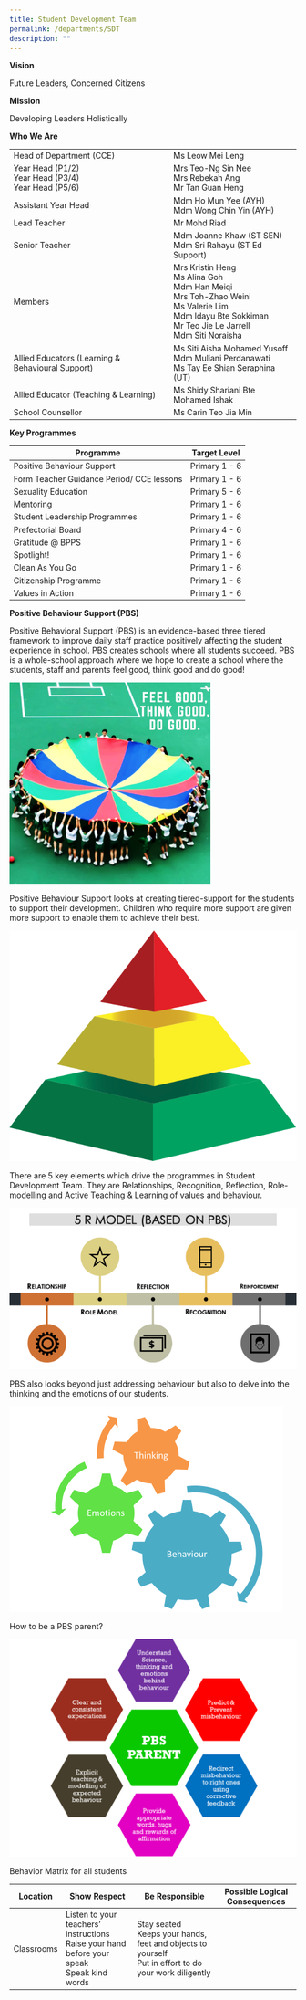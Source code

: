 ```yaml
---
title: Student Development Team
permalink: /departments/SDT
description: ""
---
```

**Vision**

Future Leaders, Concerned Citizens

**Mission**

Developing Leaders Holistically

**Who We Are**

|  |  | 
| -------- | -------- | 
| Head of Department (CCE)     | Ms Leow Mei Leng     | 
|Year Head (P1/2) <br>Year Head (P3/4)<br>Year Head (P5/6)|Mrs Teo-Ng Sin Nee<br>Mrs Rebekah Ang<br>Mr Tan Guan Heng|
|Assistant Year Head|Mdm Ho Mun Yee (AYH)<br>Mdm Wong Chin Yin (AYH) |
|Lead Teacher |Mr Mohd Riad|
|Senior Teacher|Mdm Joanne Khaw (ST SEN)<br>Mdm Sri Rahayu (ST Ed Support) |
|Members|Mrs Kristin Heng <br>Ms Alina Goh<br>Mdm Han Meiqi<br>Mrs Toh-Zhao Weini<br>Ms Valerie Lim<br>Mdm Idayu Bte Sokkiman <br>Mr Teo Jie Le Jarrell <br>Mdm Siti Noraisha|
|Allied Educators (Learning & Behavioural Support)|Ms Siti Aisha Mohamed Yusoff<br>Mdm Muliani Perdanawati<br>Ms Tay Ee Shian Seraphina (UT)|
|Allied Educator (Teaching & Learning)	|Ms Shidy Shariani Bte Mohamed Ishak
|School Counsellor|Ms Carin Teo Jia Min|

**Key Programmes**



|  Programme | Target Level| 
| -------- | -------- | 
|Positive Behaviour Support|Primary 1 - 6|
|Form Teacher Guidance Period/ CCE lessons|Primary 1 - 6|
|Sexuality Education|Primary 5 - 6|
|Mentoring|Primary 1 - 6|
|Student Leadership Programmes|Primary 1 - 6|
|Prefectorial Board|Primary 4 - 6 |
|Gratitude @ BPPS|Primary 1 - 6 |
|Spotlight!|Primary 1 - 6|
|Clean As You Go|Primary 1 - 6 |
|Citizenship Programme|Primary 1 - 6 |
|Values in Action|Primary 1 - 6|


**Positive Behaviour Support (PBS)**


Positive Behavioral Support (PBS) is an evidence-based three tiered framework to improve daily staff practice positively affecting the student experience in school. PBS creates schools where all students succeed. PBS is a whole-school approach where we hope to create a school where the students, staff and parents feel good, think good and do good!

<img src="/images/PBS.png" 
     style="width:70%">
		 
Positive Behaviour Support looks at creating tiered-support for the students to support their development. Children who require more support are given more support to enable them to achieve their best.

![](/images/PBS%20Pyramid.png)

There are 5 key elements which drive the programmes in Student Development Team. They are Relationships, Recognition, Reflection, Role-modelling and Active Teaching & Learning of values and behaviour.

![](/images/5R.png)

PBS also looks beyond just addressing behaviour but also to delve into the thinking and the emotions of our students. 

![](/images/PBS%20Gear.png)

How to be a PBS parent?

![](/images/PBS%20Parent.png)

Behavior Matrix for all students



| Location| Show Respect | Be Responsible  | Possible Logical Consequences|
| -------- | -------- | -------- |-------- |
| Classrooms | Listen to your teachers’ instructions<br>Raise your hand before your speak<br>Speak kind words   | Stay seated<br>Keeps your hands, feet and objects to yourself<br>Put in effort to do your work diligently    | |

